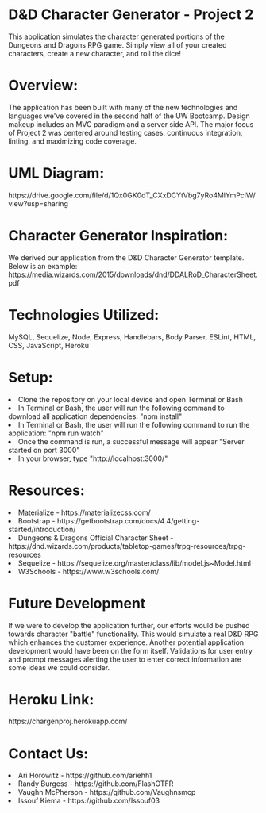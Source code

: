 # D&D Character Generator - Project 2

This application simulates the character generated portions of the Dungeons and Dragons RPG game. Simply view all of your created characters, create a new character, and roll the dice!

<h1>Overview:</h1>
The application has been built with many of the new technologies and languages we've covered in the second half of the UW Bootcamp. Design makeup includes an MVC paradigm and a server side API. The major focus of Project 2 was centered around testing cases, continuous integration, linting, and maximizing code coverage.

<h1>UML Diagram:</h1>
https://drive.google.com/file/d/1Qx0GK0dT_CXxDCYtVbg7yRo4MlYmPclW/view?usp=sharing

<h1>Character Generator Inspiration:</h1>
We derived our application from the D&D Character Generator template. Below is an example:
https://media.wizards.com/2015/downloads/dnd/DDALRoD_CharacterSheet.pdf

<h1>Technologies Utilized:</h1>
MySQL, Sequelize, Node, Express, Handlebars, Body Parser, ESLint, HTML, CSS, JavaScript, Heroku

<h1>Setup:</h1>
<li>Clone the repository on your local device and open Terminal or Bash
<li>In Terminal or Bash, the user will run the following command to download all application dependencies: "npm install"
<li>In Terminal or Bash, the user will run the following command to run the application: "npm run watch"
<li>Once the command is run, a successful message will appear "Server started on port 3000"
<li>In your browser, type "http://localhost:3000/"

<h1>Resources:</h1>
<li>Materialize - https://materializecss.com/
<li>Bootstrap - https://getbootstrap.com/docs/4.4/getting-started/introduction/
<li>Dungeons & Dragons Official Character Sheet - https://dnd.wizards.com/products/tabletop-games/trpg-resources/trpg-resources
<li>Sequelize - https://sequelize.org/master/class/lib/model.js~Model.html
<li>W3Schools - https://www.w3schools.com/

<h1>Future Development</h1>
If we were to develop the application further, our efforts would be pushed towards character "battle" functionality. This would simulate a real D&D RPG which enhances the customer experience. Another potential application development would have been on the form itself. Validations for user entry and prompt messages alerting the user to enter correct information are some ideas we could consider.

<h1>Heroku Link:</h1>
https://chargenproj.herokuapp.com/

<h1>Contact Us:</h1>
<li>Ari Horowitz - https://github.com/ariehh1 <br>
<li>Randy Burgess - https://github.com/FlashOTFR <br>
<li>Vaughn McPherson - https://github.com/Vaughnsmcp <br>
<li>Issouf Kiema - https://github.com/Issouf03
